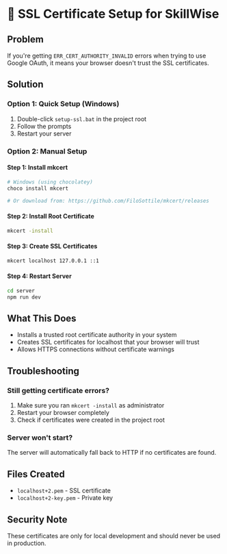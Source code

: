 # 🔐 SSL Certificate Setup for SkillWise

## **Problem**
If you're getting `ERR_CERT_AUTHORITY_INVALID` errors when trying to use Google OAuth, it means your browser doesn't trust the SSL certificates.

## **Solution**

### **Option 1: Quick Setup (Windows)**
1. Double-click `setup-ssl.bat` in the project root
2. Follow the prompts
3. Restart your server

### **Option 2: Manual Setup**

#### **Step 1: Install mkcert**
```bash
# Windows (using chocolatey)
choco install mkcert

# Or download from: https://github.com/FiloSottile/mkcert/releases
```

#### **Step 2: Install Root Certificate**
```bash
mkcert -install
```

#### **Step 3: Create SSL Certificates**
```bash
mkcert localhost 127.0.0.1 ::1
```

#### **Step 4: Restart Server**
```bash
cd server
npm run dev
```

## **What This Does**
- Installs a trusted root certificate authority in your system
- Creates SSL certificates for localhost that your browser will trust
- Allows HTTPS connections without certificate warnings

## **Troubleshooting**

### **Still getting certificate errors?**
1. Make sure you ran `mkcert -install` as administrator
2. Restart your browser completely
3. Check if certificates were created in the project root

### **Server won't start?**
The server will automatically fall back to HTTP if no certificates are found.

## **Files Created**
- `localhost+2.pem` - SSL certificate
- `localhost+2-key.pem` - Private key

## **Security Note**
These certificates are only for local development and should never be used in production.
